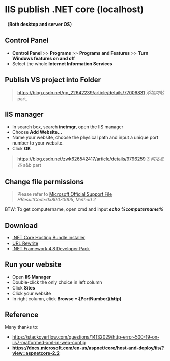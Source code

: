# IIS publish .NET core (localhost) 
**（Both desktop and server OS）**

## Control Panel

- **Control Panel** >> **Programs** >> **Programs and Features** >> **Turn Windows features on and off**
- Select the whole **Internet Information Services**

## Publish VS project into **Folder**
> https://blog.csdn.net/qq_22642239/article/details/77006831 *添加网站* part.

## IIS manager

- In search box, search **inetmgr**, open the IIS manager
- Choose **Add Website...** 
- Name your website, choose the physical path and input a unique port number to your website.
- Click **OK**
> https://blog.csdn.net/zwk626542417/article/details/9796259 *3.网站发布* a&b part

## Change file permissions
> Please refer to [Microsoft Official Support File](https://support.microsoft.com/en-us/help/942055/http-error-500-19-error-when-you-open-an-iis-7-0-webpage) *HResultCode:0x80070005, Method 2*

BTW: To get computername, open cmd and input ***echo %computername%***

## Download 
- [.NET Core Hosting Bundle installer](https://www.microsoft.com/net/permalink/dotnetcore-current-windows-runtime-bundle-installer)
- [URL Rewrite](https://www.iis.net/downloads/microsoft/url-rewrite)
- [.NET Framework 4.8 Developer Pack](https://dotnet.microsoft.com/download/thank-you/net48-developer-pack)

## Run your website
- Open **IIS Manager**
- Double-click the only choice in left column
- Click **Sites**
- Click your website
- In right column, click **Browse \*:\[PortNumber](http)**


## Reference
Many thanks to:
- https://stackoverflow.com/questions/14132029/http-error-500-19-on-iis7-malformed-xml-in-web-config
- **https://docs.microsoft.com/en-us/aspnet/core/host-and-deploy/iis/?view=aspnetcore-2.2**
